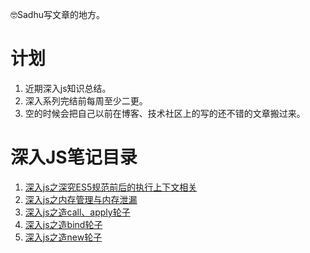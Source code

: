 🤓Sadhu写文章的地方。

# 计划
1. 近期深入js知识总结。
2. 深入系列完结前每周至少二更。
3. 空的时候会把自己以前在博客、技术社区上的写的还不错的文章搬过来。

# 深入JS笔记目录
1. [深入js之深究ES5规范前后的执行上下文相关](https://github.com/YxrSadhu/Article/issues/5)
2. [深入js之内存管理与内存泄漏](https://github.com/YxrSadhu/Article/issues/6)
3. [深入js之造call、apply轮子](https://github.com/YxrSadhu/Article/issues/1)
4. [深入js之造bind轮子](https://github.com/YxrSadhu/Article/issues/2)
5. [深入js之造new轮子](https://github.com/YxrSadhu/Article/issues/4)
